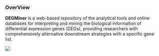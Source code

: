 ### OverView
**DEGMiner** is a web-based repository of the analytical tools and online databases for interpreting and mining the biological information of differential expression genes (DEGs), providing researchers with comprehensively alternative downstream strategies with a specific gene list.


![](/images/schematic.jpg?width=65pc)
